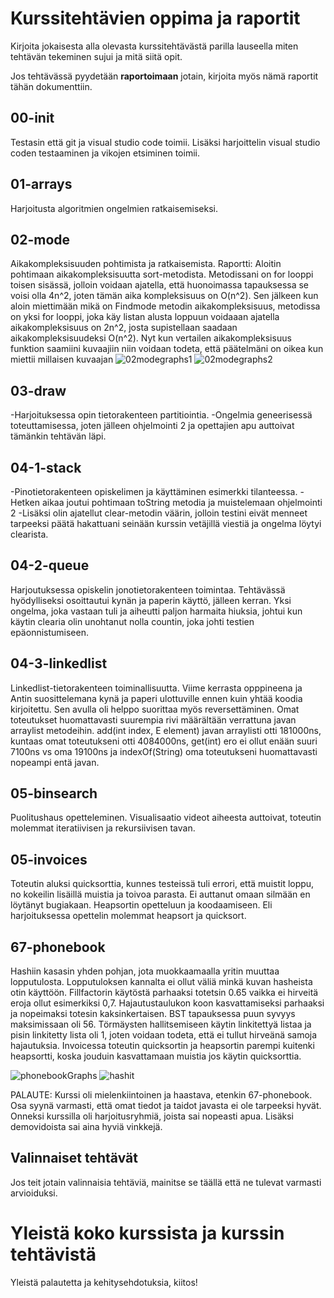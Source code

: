 # Kurssitehtävien oppima ja raportit

Kirjoita jokaisesta alla olevasta kurssitehtävästä parilla lauseella miten tehtävän tekeminen sujui ja mitä siitä opit.

Jos tehtävässä pyydetään **raportoimaan** jotain, kirjoita myös nämä raportit tähän dokumenttiin.

## 00-init
Testasin että git ja visual studio code toimii. Lisäksi harjoittelin visual studio coden testaaminen ja vikojen etsiminen toimii.
## 01-arrays
Harjoitusta algoritmien ongelmien ratkaisemiseksi. 
## 02-mode
Aikakompleksisuuden pohtimista ja ratkaisemista.
Raportti:
Aloitin pohtimaan aikakompleksisuutta sort-metodista. Metodissani on for looppi toisen sisässä, jolloin voidaan ajatella, että huonoimassa tapauksessa se voisi olla 4n^2, joten tämän aika kompleksisuus on O(n^2).
Sen jälkeen kun aloin miettimään mikä on Findmode metodin aikakompleksisuus, metodissa on yksi for looppi, joka käy listan alusta loppuun voidaaan ajatella aikakompleksisuus on 2n^2, josta supistellaan saadaan aikakompleksisuudeksi O(n^2). Nyt kun vertailen aikakompleksisuus funktion saamiini kuvaajiin niin voidaan todeta, että päätelmäni on oikea kun miettii millaisen kuvaajan 
![02modegraphs1](https://gitlab.com/-/ide/project/vailunka19/villeailunka-tira-demo-2022/tree/main/-/02-mode/02modetaulukko1.png/) 
![02modegraphs2](https://gitlab.com/-/ide/project/vailunka19/villeailunka-tira-demo-2022/tree/main/-/02-mode/02modetaulukko2.png/)
## 03-draw
-Harjoituksessa opin tietorakenteen partitiointia.
-Ongelmia geneerisessä toteuttamisessa, joten jälleen ohjelmointi 2 ja opettajien apu auttoivat tämänkin tehtävän läpi.


## 04-1-stack
-Pinotietorakenteen opiskelimen ja käyttäminen esimerkki tilanteessa.
-Hetken aikaa joutui pohtimaan toString metodia ja muistelemaan ohjelmointi 2
-Lisäksi olin ajatellut clear-metodin väärin, jolloin testini eivät menneet tarpeeksi päätä hakattuani seinään kurssin vetäjillä viestiä ja ongelma löytyi clearista.


## 04-2-queue
Harjoutuksessa opiskelin jonotietorakenteen toimintaa. Tehtävässä hyödylliseksi osoittautui kynän ja paperin käyttö, jälleen kerran. Yksi ongelma, joka vastaan tuli ja aiheutti paljon harmaita hiuksia, johtui kun käytin clearia olin unohtanut nolla countin, joka johti testien epäonnistumiseen.

## 04-3-linkedlist
Linkedlist-tietorakenteen toiminallisuutta. Viime kerrasta opppineena ja Antin suosittelemana kynä ja paperi ulottuville ennen kuin yhtää koodia kirjoitettu. Sen avulla oli helppo suorittaa myös reversettäminen. Omat toteutukset huomattavasti  suurempia rivi määrältään verrattuna javan arraylist metodeihin.
add(int index, E element) javan arraylisti otti 181000ns, kuntaas omat toteutukseni otti 4084000ns, get(int) ero ei ollut enään suuri 7100ns vs oma 19100ns ja indexOf(String) oma toteutukseni huomattavasti nopeampi entä javan.

## 05-binsearch
Puolitushaus opetteleminen. Visualisaatio videot aiheesta auttoivat, toteutin molemmat iteratiivisen ja rekursiivisen tavan.

## 05-invoices
Toteutin aluksi quicksorttia, kunnes testeissä tuli errori, että muistit loppu, no kokeilin lisäillä muistia ja toivoa parasta. Ei auttanut omaan silmään en löytänyt bugiakaan. Heapsortin opetteluun ja koodaamiseen. Eli harjoituksessa opettelin molemmat heapsort ja quicksort.

## 67-phonebook
Hashiin kasasin yhden pohjan, jota muokkaamaalla yritin muuttaa lopputulosta. Lopputuloksen kannalta ei ollut väliä minkä kuvan hasheista otin käyttöön. Fillfactorin käytöstä parhaaksi totetsin 0.65 vaikka ei hirveitä eroja ollut esimerkiksi 0,7. Hajautustaulukon koon kasvattamiseksi parhaaksi ja nopeimaksi totesin kaksinkertaisen. BST tapauksessa puun syvyys maksimissaan oli 56. Törmäysten hallitsemiseen käytin linkitettyä listaa ja pisin linkitetty lista oli 1, joten voidaan todeta, että ei tullut hirveänä samoja hajautuksia. Invoicessa toteutin quicksortin ja heapsortin parempi kuitenki heapsortti, koska jouduin kasvattamaan muistia jos käytin quicksorttia.

![phonebookGraphs](https://gitlab.com/vailunka19/villeailunka-tira-demo-2022/-/blob/main/67-phonebook/phonebook.PNG)
![hashit](https://gitlab.com/vailunka19/villeailunka-tira-demo-2022/-/blob/main/67-phonebook/hashit.PNG)




PALAUTE:
Kurssi oli mielenkiintoinen ja haastava, etenkin 67-phonebook. Osa syynä varmasti, että omat tiedot ja taidot javasta ei ole tarpeeksi hyvät. Onneksi kurssilla oli harjoitusryhmiä, joista sai nopeasti apua. Lisäksi demovidoista sai aina hyviä vinkkejä.

## Valinnaiset tehtävät

Jos teit jotain valinnaisia tehtäviä, mainitse se täällä että ne tulevat varmasti arvioiduksi.

# Yleistä koko kurssista ja kurssin tehtävistä

Yleistä palautetta ja kehitysehdotuksia, kiitos!
